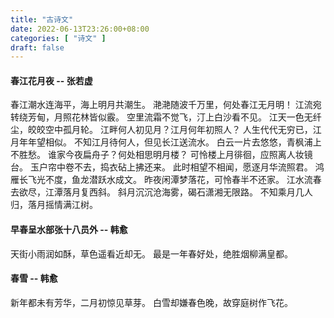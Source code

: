 ```yaml
---
title: "古诗文"
date: 2022-06-13T23:26:00+08:00
categories: [ "诗文" ]
draft: false
---
```


#### 春江花月夜 -- 张若虚
春江潮水连海平，海上明月共潮生。 
滟滟随波千万里，何处春江无月明！ 
江流宛转绕芳甸，月照花林皆似霰。 
空里流霜不觉飞，汀上白沙看不见。 
江天一色无纤尘，皎皎空中孤月轮。 
江畔何人初见月？江月何年初照人？ 
人生代代无穷已，江月年年望相似。 
不知江月待何人，但见长江送流水。 
白云一片去悠悠，青枫浦上不胜愁。 
谁家今夜扁舟子？何处相思明月楼？ 
可怜楼上月徘徊，应照离人妆镜台。 
玉户帘中卷不去，捣衣砧上拂还来。 
此时相望不相闻，愿逐月华流照君。 
鸿雁长飞光不度，鱼龙潜跃水成文。 
昨夜闲潭梦落花，可怜春半不还家。 
江水流春去欲尽，江潭落月复西斜。 
斜月沉沉沧海雾，碣石潇湘无限路。 
不知乘月几人归，落月摇情满江树。 


#### 早春呈水部张十八员外 -- 韩愈
天街小雨润如酥，草色遥看近却无。 
最是一年春好处，绝胜烟柳满皇都。 


#### 春雪 -- 韩愈
新年都未有芳华，二月初惊见草芽。 
白雪却嫌春色晚，故穿庭树作飞花。 
